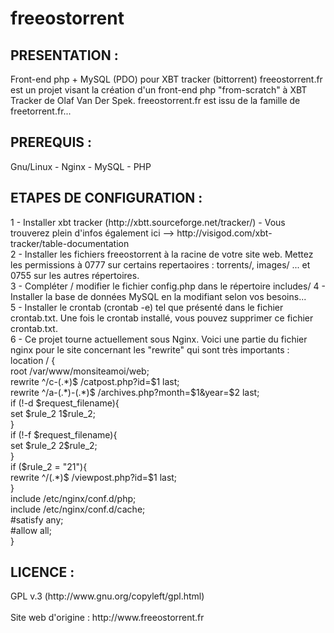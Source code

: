 # freeostorrent

<h2>PRESENTATION :</h2>
Front-end php + MySQL (PDO) pour XBT tracker (bittorrent)
freeostorrent.fr est un projet visant la création d'un front-end php "from-scratch" à XBT Tracker de Olaf Van Der Spek. 
freeostorrent.fr est issu de la famille de freetorrent.fr...

<h2>PREREQUIS :</h2>
Gnu/Linux - Nginx - MySQL - PHP

<h2>ETAPES DE CONFIGURATION :</h2>
1 - Installer xbt tracker (http://xbtt.sourceforge.net/tracker/) - Vous trouverez plein d'infos également ici --> http://visigod.com/xbt-tracker/table-documentation<br />
2 - Installer les fichiers freeostorrent à la racine de votre site web. Mettez les permissions à 0777 sur certains repertaoires : torrents/, images/ ... et 0755 sur les autres répertoires.<br />
3 - Compléter / modifier le fichier config.php dans le répertoire includes/
4 - Installer la base de données MySQL en la modifiant selon vos besoins...<br />
5 - Installer le crontab (crontab -e) tel que présenté dans le fichier crontab.txt. Une fois le crontab installé, vous pouvez supprimer ce fichier crontab.txt.<br />
6 - Ce projet tourne actuellement sous Nginx. Voici une partie du fichier nginx pour le site concernant les "rewrite" qui sont très importants :<br />
 location / {<br />
            root /var/www/monsiteamoi/web;<br />
            rewrite ^/c-(.*)$ /catpost.php?id=$1 last;<br />
            rewrite ^/a-(.*)-(.*)$ /archives.php?month=$1&year=$2 last;<br />
            if (!-d $request_filename){<br />
            set $rule_2 1$rule_2;<br />
            }<br />
            if (!-f $request_filename){<br />
            set $rule_2 2$rule_2;<br />
            }<br />
            if ($rule_2 = "21"){<br />
            rewrite ^/(.*)$ /viewpost.php?id=$1 last;<br />
            }<br />
            include /etc/nginx/conf.d/php;<br />
            include /etc/nginx/conf.d/cache;<br />
            #satisfy any;<br />
            #allow all;<br />
        }<br />

<h2>LICENCE :</h2>
GPL v.3 (http://www.gnu.org/copyleft/gpl.html)
<br /><br />
Site web d'origine : http://www.freeostorrent.fr
